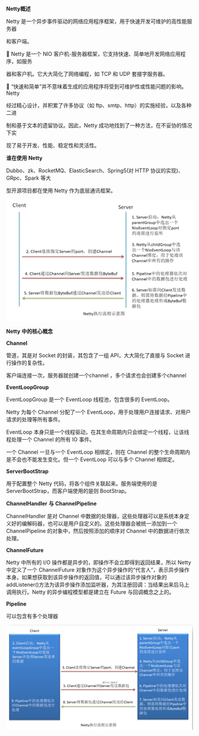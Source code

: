



**Netty概述**

Netty 是一个异步事件驱动的网络应用程序框架，用于快速开发可维护的高性能服务器

和客户端。

 Netty 是一个 NIO 客户机-服务器框架，它支持快速、简单地开发网络应用程序，如服务

器和客户机。它大大简化了网络编程，如 TCP 和 UDP 套接字服务器。 

 “快速和简单”并不意味着生成的应用程序将受到可维护性或性能问题的影响。Netty

经过精心设计，并积累了许多协议（如 ftp、smtp、http）的实施经验，以及各种二进

制和基于文本的遗留协议。因此，Netty 成功地找到了一种方法，在不妥协的情况下实

现了易于开发、性能、稳定性和灵活性。





**谁在使用** **Netty**

Dubbo、zk、RocketMQ、ElasticSearch、Spring5(对 HTTP 协议的实现)、GRpc、Spark 等大

型开源项目都在使用 Netty 作为底层通讯框架。



![image-20200527210328995](images/image-20200527210328995.png)





**Netty** **中的核心概念**



**Channel**

管道，其是对 Socket 的封装，其包含了一组 API，大大简化了直接与 Socket 进行操作的复杂性。

客户端连接一次，服务器就创建一个channel ，多个请求也会创建多个channel





**EventLoopGroup**

EventLoopGroup 是一个 EventLoop 线程池，包含很多的 EventLoop。

Netty 为每个 Channel 分配了一个 EventLoop，用于处理用户连接请求、对用户请求的处理等所有事件。

EventLoop 本身只是一个线程驱动，在其生命周期内只会绑定一个线程，让该线程处理一个 Channel 的所有 IO 事件。

一个 Channel 一旦与一个 EventLoop 相绑定，则在 Channel 的整个生命周期内是不会也不能发生变化。但一个 EventLoop 可以与多个 Channel 相绑定。



**ServerBootStrap**

用于配置整个 Netty 代码，将各个组件关联起来。服务端使用的是 ServerBootStrap，而客户端使用的是则 BootStrap。





**ChannelHandler** **与** **ChannelPipeline**

ChannelHandler 是对 Channel 中数据的处理器，这些处理器可以是系统本身定义好的编解码器，也可以是用户自定义的。这些处理器会被统一添加到一个 ChannelPipeline 的对象中，然后按照添加的顺序对 Channel 中的数据进行依次处理。





**ChannelFuture**

Netty 中所有的 I/O 操作都是异步的，即操作不会立即得到返回结果，所以 Netty 中定义了一个 ChannelFuture 对象作为这个异步操作的“代言人”，表示异步操作本身。如果想获取到该异步操作的返回值，可以通过该异步操作对象的 addListener()方法为该异步操作添加监听器，为其注册回调：当结果出来后马上调用执行。Netty 的异步编程模型都是建立在 Future 与回调概念之上的。



**Pipeline**

可以包含有多个处理器







![image-20200527221459790](images/image-20200527215459261.png)















